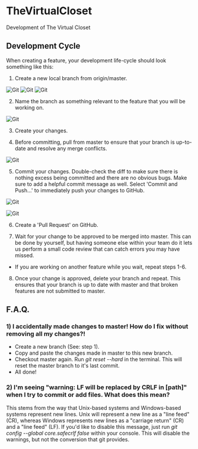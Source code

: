 # TheVirtualCloset
Development of The Virtual Closet

## Development Cycle
When creating a feature, your development life-cycle should look something like this:

1) Create a new local branch from origin/master.

![Git](https://puu.sh/uEAvQ/2ab37f507f.png)
![Git](https://puu.sh/uEBaj/34360d2e8b.png)
![Git](https://puu.sh/uEBf1/9e2ca87995.png)

2) Name the branch as something relevant to the feature that you will be working on.

![Git](https://puu.sh/uEBnD/8859709c02.png)

3) Create your changes.

4) Before committing, pull from master to ensure that your branch is up-to-date and resolve any merge conflicts.

![Git](https://puu.sh/uEBI7/f54e13cc68.png)

5) Commit your changes. Double-check the diff to make sure there is nothing excess being committed and there are no obvious bugs. Make sure to add a helpful commit message as well. Select 'Commit and Push...' to immediately push your changes to GitHub.

![Git](https://puu.sh/uECtL/a8b1f18aeb.png)

![Git](https://puu.sh/uECju/ed2859b0b2.png)

6) Create a 'Pull Request' on GitHub.

7) Wait for your change to be approved to be merged into master. This can be done by yourself, but having someone else within your team do it lets us perform a small code review that can catch errors you may have missed.
  * If you are working on another feature while you wait, repeat steps 1-6.

8) Once your change is approved, delete your branch and repeat. This ensures that your branch is up to date with master and that broken features are not submitted to master.

## F.A.Q.
### 1) I accidentally made changes to master! How do I fix without removing all my changes?!
* Create a new branch (See: step 1).
* Copy and paste the changes made in master to this new branch.
* Checkout master again. Run *git reset --hard* in the terminal. This will reset the master branch to it's last commit.
* All done!

### 2) I'm seeing "warning: LF will be replaced by CRLF in [path]" when I try to commit or add files. What does this mean?
This stems from the way that Unix-based systems and Windows-based systems represent new lines. Unix will represent a new line as a "line feed" (CR), whereas Windows represents new lines as a "carriage return" (CR) and a "line feed" (LF). If you'd like to disable this message, just run *git config --global core.safecrlf false* within your console. This will disable the warnings, but not the conversion that git provides.
